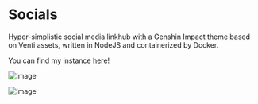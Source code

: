 # Socials

Hyper-simplistic social media linkhub with a Genshin Impact theme based on Venti assets, written in NodeJS and containerized by Docker.

You can find my instance [here](https://socials.hiibolt.com)!

![image](https://github.com/hiibolt/socials/assets/91273156/b89a8f4c-9adf-4ffb-9c52-5816463f88d1)

![image](https://github.com/hiibolt/socials/assets/91273156/fddfab05-c530-4002-909b-7e39e1104f45)

